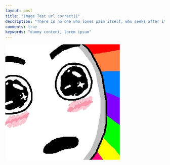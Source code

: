 ```yaml
---
layout: post
title: "Image Test url correct11"
description: "There is no one who loves pain itself, who seeks after it and wants to have it, simply because it is pain..."
comments: true
keywords: "dummy content, lorem ipsum"
---
```

![Picture1](/assets/images/author.jpg)

